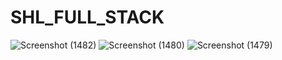 # SHL_FULL_STACK
![Screenshot (1482)](https://github.com/Mukul652/SHL_FULL_STACK/assets/82603049/f312b2ad-80f6-43b1-9adb-24fa78d20b6c)
![Screenshot (1480)](https://github.com/Mukul652/SHL_FULL_STACK/assets/82603049/c425fc4c-babe-4831-87b8-bc54ac731b50)
![Screenshot (1479)](https://github.com/Mukul652/SHL_FULL_STACK/assets/82603049/b4964d21-811e-4e9d-90c5-8fe40d8e1ad0)
